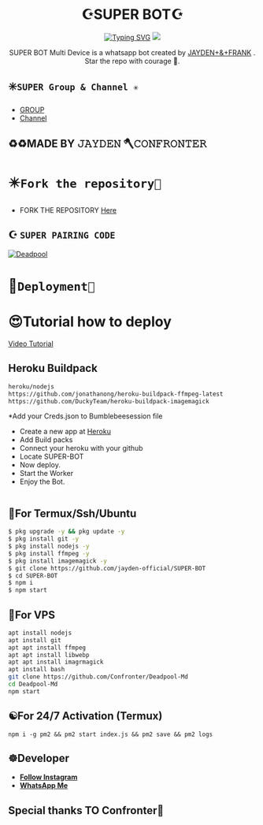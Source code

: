 <h1 align="center"> ☪️SUPER BOT☪️ <br></h1>
<p align="center">
<a href="https://git.io/typing-svg"><img src="https://readme-typing-svg.demolab.com?font=Fira+Code&weight=602&pause=1000&color=F70000&random=false&width=435&lines=SUPER-BOT+made+by+Jayden&Frank+;Follow+me+IG+%40confronter._" alt="Typing SVG" /></a>
  
  <img src="https://telegra.ph/file/0d4f06d19062a2ce8cafd.jpg" />
</p>

<p align="center">
SUPER BOT Multi Device is a whatsapp bot created by <a href="https://github.com/Confronter" target="_blank">JAYDEN+&+FRANK</a> . Star the repo with courage 🌟.
</p>



## ✳️```SUPER Group & Channel ✳️```

- [ GROUP ](https://chat.whatsapp.com/Cl7CwM1UC9YEOWEiCzLAfe)
- [Channel](https://whatsapp.com/channel/0029Vag3MeuGJP8LZb1Okj39)

## ♻️♻️MADE BY 𝙹𝙰𝚈𝙳𝙴𝙽 🪓𝙲𝙾𝙽𝙵𝚁𝙾𝙽𝚃𝙴𝚁

# ✴️```Fork the repository📲```

- FORK THE REPOSITORY [Here](https://github.com/jayden-official/SUPER-BOT/fork)

## ☪️ `SUPER PAIRING CODE`
[![Deadpool](https://repl.it/badge/github/quiec/whatsasena)](https://replit.com/@confrontermfisa/Deadpool-PairCode-4?s=app)


# 🐸```Deployment🖤```
  # 😍Tutorial how to deploy
[Video Tutorial](https://whatsapp.com/channel/0029Vag3MeuGJP8LZb1Okj39/116)
## Heroku Buildpack
```bash
heroku/nodejs
https://github.com/jonathanong/heroku-buildpack-ffmpeg-latest
https://github.com/DuckyTeam/heroku-buildpack-imagemagick
```
*Add your Creds.json to Bumblebeesession file
* Create a new app at [Heroku](heroku.com)
* Add Build packs
* Connect your heroku with your github
* Locate SUPER-BOT
* Now deploy.
* Start the Worker
* Enjoy the Bot.
```
```
## 🦇For Termux/Ssh/Ubuntu
```bash
$ pkg upgrade -y && pkg update -y
$ pkg install git -y
$ pkg install nodejs -y
$ pkg install ffmpeg -y
$ pkg install imagemagick -y
$ git clone https://github.com/jayden-official/SUPER-BOT
$ cd SUPER-BOT
$ npm i 
$ npm start
```
## 💟For VPS
```bash
apt install nodejs 
apt install git 
apt apt install ffmpeg 
apt apt install libwebp 
apt apt install imagrmagick
apt install bash
git clone https://github.com/Confronter/Deadpool-Md
cd Deadpool-Md
npm start
```
## ☯️For 24/7 Activation (Termux)
```
npm i -g pm2 && pm2 start index.js && pm2 save && pm2 logs
```

## ☸️Developer

  - [**Follow Instagram**](https://instagram.com/confronter._)
- [**WhatsApp Me**](https://wa.me/254796283064)
## Special thanks TO Confronter🤎
  
